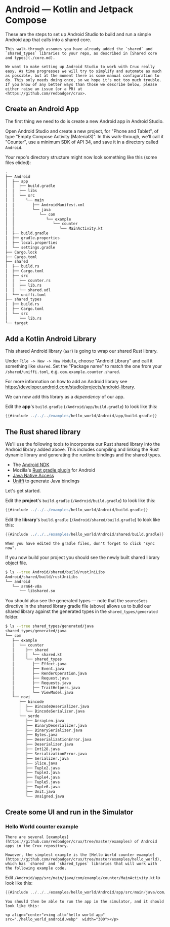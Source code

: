 # Android — Kotlin and Jetpack Compose

These are the steps to set up Android Studio to build and run a simple Android
app that calls into a shared core.

```admonish
This walk-through assumes you have already added the `shared` and `shared_types` libraries to your repo, as described in [Shared core and types](./core.md).
```

```admonish warning title="Sharp edge"
We want to make setting up Android Studio to work with Crux really easy. As time progresses we will try to simplify and automate as much as possible, but at the moment there is some manual configuration to do. This only needs doing once, so we hope it's not too much trouble. If you know of any better ways than those we describe below, please either raise an issue (or a PR) at <https://github.com/redbadger/crux>.
```

## Create an Android App

The first thing we need to do is create a new Android app in Android Studio.

Open Android Studio and create a new project, for "Phone and Tablet", of type
"Empty Compose Activity (Material3)". In this walk-through, we'll call it
"Counter", use a minimum SDK of API 34, and save it in a directory called
`Android`.

Your repo's directory structure might now look something like this (some files
elided):

```txt
.
├── Android
│  ├── app
│  │  ├── build.gradle
│  │  ├── libs
│  │  └── src
│  │     └── main
│  │        ├── AndroidManifest.xml
│  │        └── java
│  │           └── com
│  │              └── example
│  │                 └── counter
│  │                    └── MainActivity.kt
│  ├── build.gradle
│  ├── gradle.properties
│  ├── local.properties
│  └── settings.gradle
├── Cargo.lock
├── Cargo.toml
├── shared
│  ├── build.rs
│  ├── Cargo.toml
│  ├── src
│  │  ├── counter.rs
│  │  ├── lib.rs
│  │  └── shared.udl
│  └── uniffi.toml
├── shared_types
│  ├── build.rs
│  ├── Cargo.toml
│  └── src
│     └── lib.rs
└── target
```

## Add a Kotlin Android Library

This shared Android library (`aar`) is going to wrap our shared Rust library.

Under `File -> New -> New Module`, choose "Android Library" and call it
something like `shared`. Set the "Package name" to match the one from your
`/shared/uniffi.toml`, e.g. `com.example.counter.shared`.

For more information on how to add an Android library see
<https://developer.android.com/studio/projects/android-library>.

We can now add this library as a _dependency_ of our app.

Edit the **app**'s `build.gradle` (`/Android/app/build.gradle`) to look like
this:

```gradle
{{#include ../../../examples/hello_world/Android/app/build.gradle}}
```

## The Rust shared library

We'll use the following tools to incorporate our Rust shared library into the
Android library added above. This includes compiling and linking the Rust
dynamic library and generating the runtime bindings and the shared types.

- The [Android NDK](https://developer.android.com/ndk)
- Mozilla's [Rust gradle plugin](https://github.com/mozilla/rust-android-gradle)
  for Android
- [Java Native Access](https://github.com/java-native-access/jna)
- [Uniffi](https://mozilla.github.io/uniffi-rs/) to generate Java bindings

Let's get started.

Edit the **project**'s `build.gradle` (`/Android/build.gradle`) to look like
this:

```gradle
{{#include ../../../examples/hello_world/Android/build.gradle}}
```

Edit the **library**'s `build.gradle` (`/Android/shared/build.gradle`) to look
like this:

```gradle
{{#include ../../../examples/hello_world/Android/shared/build.gradle}}

```

```admonish tip
When you have edited the gradle files, don't forget to click "sync now".
```

If you now build your project you should see the newly built shared library
object file.

```sh
$ ls --tree Android/shared/build/rustJniLibs
Android/shared/build/rustJniLibs
└── android
   └── arm64-v8a
      └── libshared.so
```

You should also see the generated types — note that the `sourceSets` directive
in the shared library gradle file (above) allows us to build our shared library
against the generated types in the `shared_types/generated` folder.

```sh
$ ls --tree shared_types/generated/java
shared_types/generated/java
└── com
   ├── example
   │  └── counter
   │     ├── shared
   │     │  └── shared.kt
   │     └── shared_types
   │        ├── Effect.java
   │        ├── Event.java
   │        ├── RenderOperation.java
   │        ├── Request.java
   │        ├── Requests.java
   │        ├── TraitHelpers.java
   │        └── ViewModel.java
   └── novi
      ├── bincode
      │  ├── BincodeDeserializer.java
      │  └── BincodeSerializer.java
      └── serde
         ├── ArrayLen.java
         ├── BinaryDeserializer.java
         ├── BinarySerializer.java
         ├── Bytes.java
         ├── DeserializationError.java
         ├── Deserializer.java
         ├── Int128.java
         ├── SerializationError.java
         ├── Serializer.java
         ├── Slice.java
         ├── Tuple2.java
         ├── Tuple3.java
         ├── Tuple4.java
         ├── Tuple5.java
         ├── Tuple6.java
         ├── Unit.java
         └── Unsigned.java
```

## Create some UI and run in the Simulator

### Hello World counter example

```admonish example
There are several [examples](https://github.com/redbadger/crux/tree/master/examples) of Android apps in the Crux repository.

However, the simplest example is the [Hello World counter example](https://github.com/redbadger/crux/tree/master/examples/hello_world), which has `shared` and `shared_types` libraries that will work with the following example code.
```

Edit `/Android/app/src/main/java/com/example/counter/MainActivity.kt` to look
like this:

```kotlin
{{#include ../../../examples/hello_world/Android/app/src/main/java/com/example/counter/MainActivity.kt}}
```

```admonish success
You should then be able to run the app in the simulator, and it should look like this:

<p align="center"><img alt="hello world app" src="./hello_world_android.webp"  width="300"></p>
```
